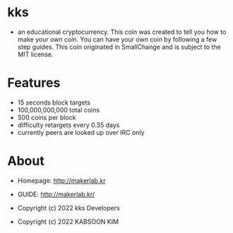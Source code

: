 # kks
- an educational cryptocurrency. This coin was created to tell you how to make your own coin. You can have your own coin by following a few step guides. This coin originated in SmallChange and is subject to the MIT license.

# Features
- 15 seconds block targets
- 100,000,000,000 total coins
- 500 coins per block
- difficulty retargets every 0.35 days
- currently peers are looked up over IRC only

# About
- Homepage: http://makerlab.kr
- GUIDE: http://makerlab.kr/

- Copyright (c) 2022 kks Developers
- Copyright (c) 2022 KABSOON KIM

